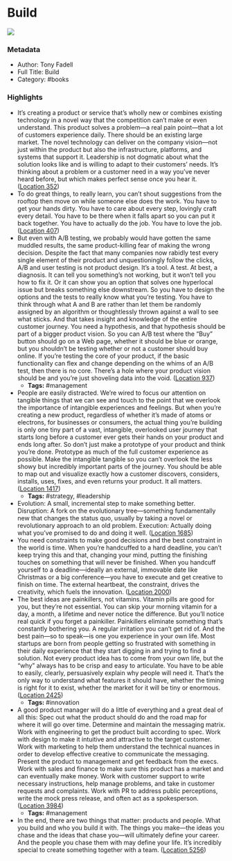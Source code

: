 # Build

![](https://m.media-amazon.com/images/I/71IK3OvDjiL._SY160.jpg)

### Metadata

- Author: Tony Fadell
- Full Title: Build
- Category: #books

### Highlights

- It’s creating a product or service that’s wholly new or combines existing technology in a novel way that the competition can’t make or even understand. This product solves a problem—a real pain point—that a lot of customers experience daily. There should be an existing large market. The novel technology can deliver on the company vision—not just within the product but also the infrastructure, platforms, and systems that support it. Leadership is not dogmatic about what the solution looks like and is willing to adapt to their customers’ needs. It’s thinking about a problem or a customer need in a way you’ve never heard before, but which makes perfect sense once you hear it. ([Location 352](https://readwise.io/to_kindle?action=open&asin=B09BNJ6GBV&location=352))
- To do great things, to really learn, you can’t shout suggestions from the rooftop then move on while someone else does the work. You have to get your hands dirty. You have to care about every step, lovingly craft every detail. You have to be there when it falls apart so you can put it back together. You have to actually do the job. You have to love the job. ([Location 407](https://readwise.io/to_kindle?action=open&asin=B09BNJ6GBV&location=407))
- But even with A/B testing, we probably would have gotten the same muddled results, the same product-killing fear of making the wrong decision. Despite the fact that many companies now rabidly test every single element of their product and unquestioningly follow the clicks, A/B and user testing is not product design. It’s a tool. A test. At best, a diagnosis. It can tell you something’s not working, but it won’t tell you how to fix it. Or it can show you an option that solves one hyperlocal issue but breaks something else downstream. So you have to design the options and the tests to really know what you’re testing. You have to think through what A and B are rather than let them be randomly assigned by an algorithm or thoughtlessly thrown against a wall to see what sticks. And that takes insight and knowledge of the entire customer journey. You need a hypothesis, and that hypothesis should be part of a bigger product vision. So you can A/B test where the “Buy” button should go on a Web page, whether it should be blue or orange, but you shouldn’t be testing whether or not a customer should buy online. If you’re testing the core of your product, if the basic functionality can flex and change depending on the whims of an A/B test, then there is no core. There’s a hole where your product vision should be and you’re just shoveling data into the void. ([Location 937](https://readwise.io/to_kindle?action=open&asin=B09BNJ6GBV&location=937))
    - **Tags:** #management
- People are easily distracted. We’re wired to focus our attention on tangible things that we can see and touch to the point that we overlook the importance of intangible experiences and feelings. But when you’re creating a new product, regardless of whether it’s made of atoms or electrons, for businesses or consumers, the actual thing you’re building is only one tiny part of a vast, intangible, overlooked user journey that starts long before a customer ever gets their hands on your product and ends long after. So don’t just make a prototype of your product and think you’re done. Prototype as much of the full customer experience as possible. Make the intangible tangible so you can’t overlook the less showy but incredibly important parts of the journey. You should be able to map out and visualize exactly how a customer discovers, considers, installs, uses, fixes, and even returns your product. It all matters. ([Location 1417](https://readwise.io/to_kindle?action=open&asin=B09BNJ6GBV&location=1417))
    - **Tags:** #strategy, #leadership
- Evolution: A small, incremental step to make something better. Disruption: A fork on the evolutionary tree—something fundamentally new that changes the status quo, usually by taking a novel or revolutionary approach to an old problem. Execution: Actually doing what you’ve promised to do and doing it well. ([Location 1685](https://readwise.io/to_kindle?action=open&asin=B09BNJ6GBV&location=1685))
- You need constraints to make good decisions and the best constraint in the world is time. When you’re handcuffed to a hard deadline, you can’t keep trying this and that, changing your mind, putting the finishing touches on something that will never be finished. When you handcuff yourself to a deadline—ideally an external, immovable date like Christmas or a big conference—you have to execute and get creative to finish on time. The external heartbeat, the constraint, drives the creativity, which fuels the innovation. ([Location 2000](https://readwise.io/to_kindle?action=open&asin=B09BNJ6GBV&location=2000))
- The best ideas are painkillers, not vitamins. Vitamin pills are good for you, but they’re not essential. You can skip your morning vitamin for a day, a month, a lifetime and never notice the difference. But you’ll notice real quick if you forget a painkiller. Painkillers eliminate something that’s constantly bothering you. A regular irritation you can’t get rid of. And the best pain—so to speak—is one you experience in your own life. Most startups are born from people getting so frustrated with something in their daily experience that they start digging in and trying to find a solution. Not every product idea has to come from your own life, but the “why” always has to be crisp and easy to articulate. You have to be able to easily, clearly, persuasively explain why people will need it. That’s the only way to understand what features it should have, whether the timing is right for it to exist, whether the market for it will be tiny or enormous. ([Location 2425](https://readwise.io/to_kindle?action=open&asin=B09BNJ6GBV&location=2425))
    - **Tags:** #innovation
- A good product manager will do a little of everything and a great deal of all this: Spec out what the product should do and the road map for where it will go over time. Determine and maintain the messaging matrix. Work with engineering to get the product built according to spec. Work with design to make it intuitive and attractive to the target customer. Work with marketing to help them understand the technical nuances in order to develop effective creative to communicate the messaging. Present the product to management and get feedback from the execs. Work with sales and finance to make sure this product has a market and can eventually make money. Work with customer support to write necessary instructions, help manage problems, and take in customer requests and complaints. Work with PR to address public perceptions, write the mock press release, and often act as a spokesperson. ([Location 3984](https://readwise.io/to_kindle?action=open&asin=B09BNJ6GBV&location=3984))
    - **Tags:** #management
- In the end, there are two things that matter: products and people. What you build and who you build it with. The things you make—the ideas you chase and the ideas that chase you—will ultimately define your career. And the people you chase them with may define your life. It’s incredibly special to create something together with a team. ([Location 5256](https://readwise.io/to_kindle?action=open&asin=B09BNJ6GBV&location=5256))
